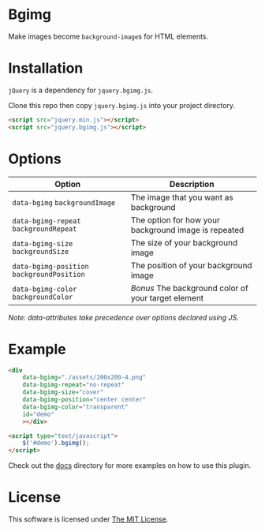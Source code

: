 # Bgimg

Make images become `background-image`s for HTML elements.

# Installation

`jQuery` is a dependency for `jquery.bgimg.js`.

Clone this repo then copy `jquery.bgimg.js` into your project directory.

```html
<script src="jquery.min.js"></script>
<script src="jquery.bgimg.js"></script>
```

# Options

| Option        | Description   |
| ------------- | ------------- |
| `data-bgimg` `backgroundImage`  | The image that you want as background |
| `data-bgimg-repeat` `backgroundRepeat`      | The option for how your background image is repeated      |
| `data-bgimg-size` `backgroundSize` | The size of your background image      |
| `data-bgimg-position` `backgroundPosition` | The position of your background image |
| `data-bgimg-color` `backgroundColor` | *Bonus* The background color of your target element |

*Note: data-attributes take precedence over options declared using JS.*

# Example
```html
<div
    data-bgimg="./assets/200x200-4.png"
    data-bgimg-repeat="no-repeat"
    data-bgimg-size="cover"
    data-bgimg-position="center center"
    data-bgimg-color="transparent"
    id="demo"
    ></div>

<script type="text/javascript">
    $('#demo').bgimg();
</script>
```

Check out the [docs](./docs/) directory for more examples on how to use this plugin.

# License

This software is licensed under [The MIT License](./LICENSE).